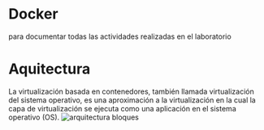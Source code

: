 # Docker
para documentar todas las actividades realizadas
en el laboratorio

# Aquitectura
La virtualización basada en contenedores, también llamada virtualización del sistema operativo, 
es una aproximación a la virtualización en la cual la capa de virtualización se ejecuta como una aplicación en el sistema operativo (OS).
![arquitectura bloques](https://user-images.githubusercontent.com/100426946/187724083-226fd1de-0ab0-4328-a485-ae401a14e673.jpg)
